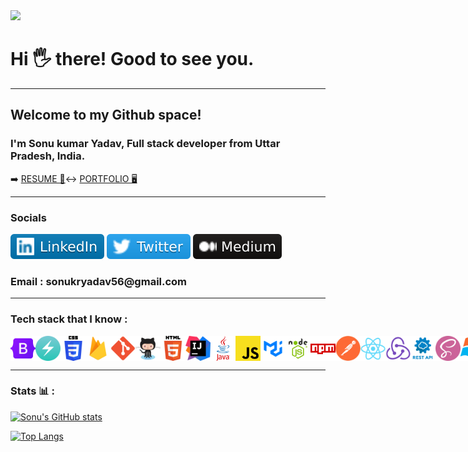 <img src="https://camo.githubusercontent.com/417e6e178a69cc045c656d083ba983a59303f099087090269c01cacc6741ef29/68747470733a2f2f7170682e66732e71756f726163646e2e6e65742f6d61696e2d71696d672d6661376234626463336232663733653734396535633263363436643461653133" al="code gif">

<h1>Hi 🖐️ there! Good to see you. </h1>
<hr>
<h2>Welcome to my Github space!</h2>
<h3>I'm Sonu kumar Yadav, Full stack developer from Uttar Pradesh, India.</h3>

➡️ <a href="https://drive.google.com/file/d/1rNt7Y5VTeFUusZLMg9hOUQGh_wYduH79/view?usp=share_link">RESUME 📃</a>↔
<a href="https://sonukr.in/">PORTFOLIO 🖥️</a>

<hr>
<h3>Socials</h3>

<a href="https://www.linkedin.com/in/sonu-kumar-yadav-0a609b180/"><img src="./assets/linked in.svg"></a>
<a href="https://twitter.com/SonuKr52616462"><img src="./assets/twitter.svg"></a>
<a href="https://medium.com/@sonukryadav56"><img src="./assets/medium icon.svg"></a>

<h3>Email : sonukryadav56@gmail.com</h3>

<hr>
<h3>Tech stack that I know : </h3>

<div style="display:flex;">
<img style="width="50px"; height="40px" src="./assets/techstack/bootstarp.png" alt="tech stack">
<img style="width="50px"; height="40px" id="img1" src="./assets/techstack/chakraui.png" alt="tech stack">
<img style="width="50px"; height="40px" id="img1" src="./assets/techstack/css.png" alt="tech stack">
<img style="width="50px"; height="40px" id="img1" src="./assets/techstack/firebase.png" alt="tech stack">
<img style="width="50px"; height="40px" id="img1" src="./assets/techstack/git.png" alt="tech stack">
<img style="width="50px"; height="40px" id="img1" src="./assets/techstack/github.png" alt="tech stack">
<img style="width="50px"; height="40px" id="img1" src="./assets/techstack/html.png" alt="tech stack">
<img style="width="50px"; height="40px" id="img1" src="./assets/techstack/intelij.png" alt="tech stack">
<img style="width="50px"; height="40px" id="img1" src="./assets/techstack/java.png" alt="tech stack">
<img style="width="50px"; height="40px" id="img1" src="./assets/techstack/javascript.png" alt="tech stack">
<img style="width="50px"; height="40px" id="img1" src="./assets/techstack/material ui.png" alt="tech stack">
<img style="width="50px"; height="40px" id="img1" src="./assets/techstack/nodejs.png" alt="tech stack">
<img style="width="50px"; height="40px" id="img1" src="./assets/techstack/npm'.png" alt="tech stack">
<img style="width="50px"; height="40px" id="img1" src="./assets/techstack/postman.png" alt="tech stack">
<img style="width="50px"; height="40px" id="img1" src="./assets/techstack/react.png" alt="tech stack">
<img style="width="50px"; height="40px" id="img1" src="./assets/techstack/redux.png" alt="tech stack">
<img style="width="50px"; height="40px" id="img1" src="./assets/techstack/restapi.png" alt="tech stack">
<img style="width="50px"; height="40px" id="img1" src="./assets/techstack/sass.png" alt="tech stack">
<img style="width="50px"; height="40px" id="img1" src="./assets/techstack/windows.png" alt="tech stack">
</div>

<hr>

<h3>Stats 📊 : </h3>

[![Sonu's GitHub stats](https://github-readme-stats.vercel.app/api?username=sonukryadav&count_private=true&show_icons=true&theme=flag-india&include_all_commits=true)](https://github.com/anuraghazra/github-readme-stats)
     
[![Top Langs](https://github-readme-stats.vercel.app/api/top-langs/?username=sonukryadav&layout=compact)](https://github.com/anuraghazra/github-readme-stats)

